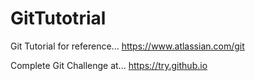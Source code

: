 # GitTutotrial

Git Tutorial for reference...
https://www.atlassian.com/git

Complete Git Challenge at...
https://try.github.io
